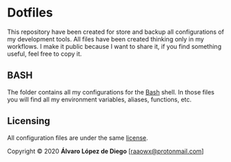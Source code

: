 # Dotfiles

This repository have been created for store and backup all configurations of my development tools. All files have been created thinking only in my workflows. I make it public because I want to share it, if you find something useful, feel free to copy it.  

## BASH

The folder contains all my configurations for the [Bash](https://www.gnu.org/software/bash/) shell. In those files you will find all my environment variables, aliases, functions, etc.

## Licensing

All configuration files are under the same [license](./LICENSE.txt).  

Copyright © 2020 **Álvaro López de Diego** [raaowx@protonmail.com]
